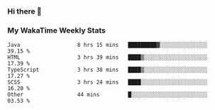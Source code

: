 ### Hi there 👋

<!--
**royschrauwen/royschrauwen** is a ✨ _special_ ✨ repository because its `README.md` (this file) appears on your GitHub profile.

Here are some ideas to get you started:

- 🔭 I’m currently working on ...
- 🌱 I’m currently learning ...
- 👯 I’m looking to collaborate on ...
- 🤔 I’m looking for help with ...
- 💬 Ask me about ...
- 📫 How to reach me: ...
- 😄 Pronouns: ...
- ⚡ Fun fact: ...
-->


### My WakaTime Weekly Stats
<!--START_SECTION:waka-->

```text
Java                  8 hrs 15 mins   █████████▓░░░░░░░░░░░░░░░   39.15 %
HTML                  3 hrs 39 mins   ████▒░░░░░░░░░░░░░░░░░░░░   17.39 %
TypeScript            3 hrs 38 mins   ████▒░░░░░░░░░░░░░░░░░░░░   17.27 %
SCSS                  3 hrs 24 mins   ████░░░░░░░░░░░░░░░░░░░░░   16.20 %
Other                 44 mins         █░░░░░░░░░░░░░░░░░░░░░░░░   03.53 %
```

<!--END_SECTION:waka-->

